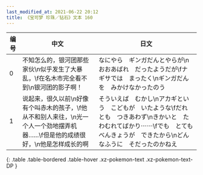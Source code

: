 ```yaml
---
last_modified_at: 2021-06-22 20:12
title: 《宝可梦 珍珠／钻石》文本 160
---
```

| 编号 | 中文 | 日文 |
| ---- | ---- | ---- |
| 0 | 不知怎么的，银河团那些家伙\n似乎发生了大暴乱，\f在名木市完全看不到\n银河团的影子啊！ | なにやら　ギンガだんとやらが\nおおあばれ　だったようだが\fナギサでは　まったく\nギンガだんを　みかけなかったのう |
| 1 | 说起来，很久以前\n好像有个叫赤木的孩子，\f他从不和别人来往，\n光一个人一个劲地摆弄机器……\f但是他的成绩很好，\n他是怎样成长的啊 | そういえば　むかし\nアカギという　こどもが　いたような\fだれとも　つきあわず\nきかいと　たわむれてばかり⋯⋯\fでも　とても　べんきょうが　できたから\nどんなふうに　そだったのかねえ |
{: .table .table-bordered .table-hover .xz-pokemon-text .xz-pokemon-text-DP }